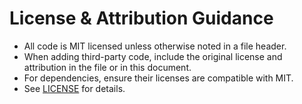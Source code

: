 # License & Attribution Guidance

- All code is MIT licensed unless otherwise noted in a file header.
- When adding third-party code, include the original license and attribution in the file or in this document.
- For dependencies, ensure their licenses are compatible with MIT.
- See [LICENSE](../LICENSE) for details.
